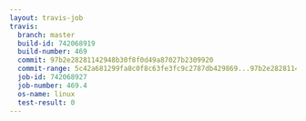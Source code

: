 ```yaml
---
layout: travis-job
travis:
  branch: master
  build-id: 742068919
  build-number: 469
  commit: 97b2e28281142948b30f8f0d49a87027b2309920
  commit-range: 5c42a681299fa8c0f8c63fe3fc9c2787db429869...97b2e28281142948b30f8f0d49a87027b2309920
  job-id: 742068927
  job-number: 469.4
  os-name: linux
  test-result: 0
---
```

